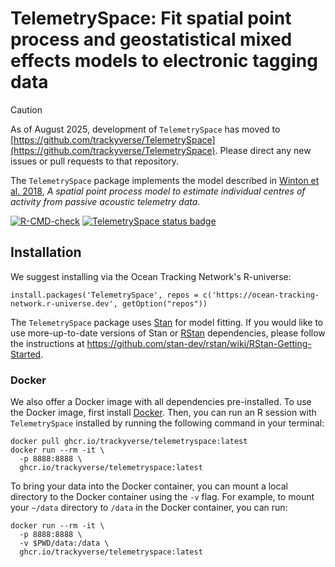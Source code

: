 # TelemetrySpace: Fit spatial point process and geostatistical mixed effects models to electronic tagging data

> [!CAUTION]
> As of August 2025, development of `TelemetrySpace` has moved to [https://github.com/trackyverse/TelemetrySpace](https://github.com/trackyverse/TelemetrySpace). Please direct any new issues or pull requests to that repository.

The `TelemetrySpace` package implements the model described in [Winton et al. 2018](https://doi.org/10.1111/2041-210X.13080), *A spatial point process model to estimate individual centres of activity from passive acoustic telemetry data*.

[![R-CMD-check](https://github.com/meganwinton/TelemetrySpace/actions/workflows/R-CMD-check.yaml/badge.svg)](https://github.com/meganwinton/TelemetrySpace/actions/workflows/R-CMD-check.yaml)
[![TelemetrySpace status badge](https://ocean-tracking-network.r-universe.dev/TelemetrySpace/badges/version)](https://ocean-tracking-network.r-universe.dev/TelemetrySpace)




## Installation

We suggest installing via the Ocean Tracking Network's R-universe:

```
install.packages('TelemetrySpace', repos = c('https://ocean-tracking-network.r-universe.dev', getOption("repos"))
```

The `TelemetrySpace` package uses [Stan](http://mc-stan.org/) for model fitting. If you would like to use more-up-to-date versions of Stan or [RStan](https://mc-stan.org/rstan/) dependencies, please follow the instructions at https://github.com/stan-dev/rstan/wiki/RStan-Getting-Started.

### Docker

We also offer a Docker image with all dependencies pre-installed. To use the Docker image, first install [Docker](https://www.docker.com/get-started). Then, you can run an R session with `TelemetrySpace` installed by running the following command in your terminal:

```
docker pull ghcr.io/trackyverse/telemetryspace:latest
docker run --rm -it \
  -p 8888:8888 \
  ghcr.io/trackyverse/telemetryspace:latest
```

To bring your data into the Docker container, you can mount a local directory to the Docker container using the `-v` flag. For example, to mount your `~/data` directory to `/data` in the Docker container, you can run:

```
docker run --rm -it \
  -p 8888:8888 \
  -v $PWD/data:/data \
  ghcr.io/trackyverse/telemetryspace:latest
```